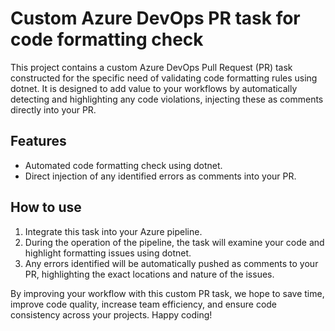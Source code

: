 # Custom Azure DevOps PR task for code formatting check

This project contains a custom Azure DevOps Pull Request (PR) task constructed for the specific need of validating code formatting rules using dotnet. It is designed to add value to your workflows by automatically detecting and highlighting any code violations, injecting these as comments directly into your PR.

## Features

* Automated code formatting check using dotnet.
* Direct injection of any identified errors as comments into your PR.

## How to use

1. Integrate this task into your Azure pipeline.
2. During the operation of the pipeline, the task will examine your code and highlight formatting issues using dotnet.
3. Any errors identified will be automatically pushed as comments to your PR, highlighting the exact locations and nature of the issues.

By improving your workflow with this custom PR task, we hope to save time, improve code quality, increase team efficiency, and ensure code consistency across your projects. Happy coding!